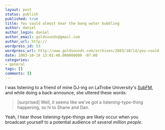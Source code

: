 ```yaml
---
layout: post
status: publish
published: true
title: You could almost hear the bong water bubbling
author: daniel
author_login: daniel
author_email: goldsounds@gmail.com
author_url: http://
wordpress_id: 53
wordpress_url: http://www.goldsounds.com/archives/2003/10/14/you-could-almost-hear-the-bong-water-bubbling/
date: 2003-10-14 13:01:48.000000000 -07:00
categories:
- general
tags: []
comments: []
---
```

I was listening to a friend of mine DJ-ing on LaTrobe University's <a href="http://www.subfm.org/">SubFM</a>, and while doing a back-announce, she uttered these words:
<blockquote>[surprised] Well, it seems like we've got a listening-type-thing happening, so hi to Shane and Dan.</blockquote>

Yeah, I hear those listening-type-things are likely occur when you broadcast yourself to a potential audience of <i>several million people</i>.
